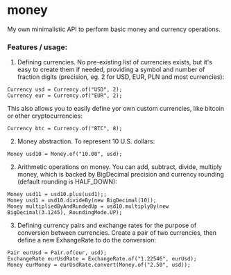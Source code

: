 # money
My own minimalistic API to perform basic money and currency operations.

### Features / usage:
1. Defining currencies.
No pre-existing list of currencies exists, but it's easy to create them if needed, providing a symbol and number of fraction digits (precision, eg. 2 for USD, EUR, PLN and most currencies):
```
Currency usd = Currency.of("USD", 2);
Currency eur = Currency.of("EUR", 2);
```
This also allows you to easily define yor own custom currencies, like bitcoin or other cryptocurrencies:
```
Currency btc = Currency.of("BTC", 8);
```

2. Money abstraction.
To represent 10 U.S. dollars:
```
Money usd10 = Money.of("10.00", usd);
```

2. Arithmetic operations on money.
You can add, subtract, divide, multiply money, which is backed by BigDecimal precision and currency rounding (default rounding is HALF_DOWN):
```
Money usd11 = usd10.plus(usd1);;
Money usd1 = usd10.divideBy(new BigDecimal(10));
Money multipliedByAndRundedUp = usd10.multiplyBy(new BigDecimal(3.1245), RoundingMode.UP);
```

3. Defining currency pairs and exchange rates for the purpose of conversion between currencies.
Create a pair of two currencies, then define a new ExhangeRate to do the conversion:
```
Pair eurUsd = Pair.of(eur, usd);
ExchangeRate eurUsdRate = ExchangeRate.of("1.22546", eurUsd);
Money eurMoney = eurUsdRate.convert(Money.of("2.50", usd));
```
